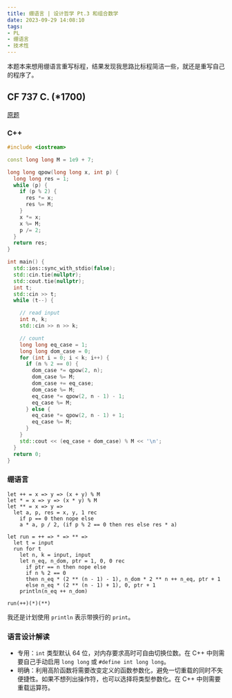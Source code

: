 ```yaml
---
title: 绷语言 | 设计哲学 Pt.3 和组合数学
date: 2023-09-29 14:08:10
tags:
- PL
- 绷语言
- 技术性
---
```


本题本来想用绷语言重写标程，结果发现我思路比标程简洁一些，就还是重写自己的程序了。

## CF 737 C. (*1700)

[原题](https://codeforces.com/contest/1557/problem/C)

### C++

```cpp
#include <iostream>

const long long M = 1e9 + 7;

long long qpow(long long x, int p) {
  long long res = 1;
  while (p) {
    if (p % 2) {
      res *= x;
      res %= M;
    }
    x *= x;
    x %= M;
    p /= 2;
  }
  return res;
}

int main() {
  std::ios::sync_with_stdio(false);
  std::cin.tie(nullptr);
  std::cout.tie(nullptr);
  int t;
  std::cin >> t;
  while (t--) {

    // read input
    int n, k;
    std::cin >> n >> k;

    // count
    long long eq_case = 1;
    long long dom_case = 0;
    for (int i = 0; i < k; i++) {
      if (n % 2 == 0) {
        dom_case *= qpow(2, n);
        dom_case %= M;
        dom_case += eq_case;
        dom_case %= M;
        eq_case *= qpow(2, n - 1) - 1;
        eq_case %= M;
      } else {
        eq_case *= qpow(2, n - 1) + 1;
        eq_case %= M;
      }
    }
    std::cout << (eq_case + dom_case) % M << '\n';
  }
  return 0;
}
```

### 绷语言

```
let ++ = x => y => (x + y) % M
let * = x => y => (x * y) % M
let ** = x => y =>
  let a, p, res = x, y, 1 rec
    if p == 0 then nope else
    a * a, p / 2, (if p % 2 == 0 then res else res * a)

let run = ++ => * => ** =>
  let t = input
  run for t
    let n, k = input, input
    let n_eq, n_dom, ptr = 1, 0, 0 rec
      if ptr == n then nope else
      if n % 2 == 0
      then n_eq * (2 ** (n - 1) - 1), n_dom * 2 ** n ++ n_eq, ptr + 1
      else n_eq * (2 ** (n - 1) + 1), 0, ptr + 1
    println(n_eq ++ n_dom)

run(++)(*)(**)
```

我还是计划使用 `println` 表示带换行的 `print`。

### 语言设计解读

- 专用：`int` 类型默认 64 位，对内存要求高时可自由切换位数。在 C++ 中则需要自己手动启用 `long long` 或 `#define int long long`。
- 明确：利用高阶函数将需要改变定义的函数参数化，避免一切重载的同时不失便捷性。如果不想列出操作符，也可以选择将类型参数化。在 C++ 中则需要重载运算符。
